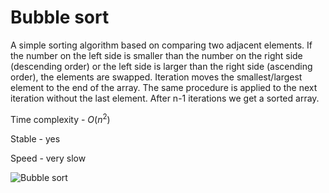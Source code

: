 # Bubble sort

A simple sorting algorithm based on comparing two adjacent elements. If the number on the left side is smaller than the number on the right side (descending order) or the left side is larger than the right side (ascending order), the elements are swapped. Iteration moves the smallest/largest element to the end of the array. The same procedure is applied to the next iteration without the last element. After n-1 iterations we get a sorted array.

Time complexity - $O(n^2)$

Stable - yes

Speed - very slow

![Bubble sort](https://www.w3resource.com/w3r_images/bubble-short.png)
